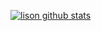 [![lison github stats](https://github-readme-stats.vercel.app/api?username=anuraghazra)](https://github.com/lison999)
